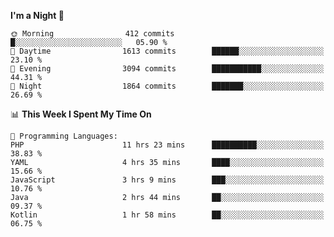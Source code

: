 <!--START_SECTION:waka-->
**I'm a Night 🦉** 

```text
🌞 Morning                412 commits         █░░░░░░░░░░░░░░░░░░░░░░░░   05.90 % 
🌆 Daytime                1613 commits        ██████░░░░░░░░░░░░░░░░░░░   23.10 % 
🌃 Evening                3094 commits        ███████████░░░░░░░░░░░░░░   44.31 % 
🌙 Night                  1864 commits        ███████░░░░░░░░░░░░░░░░░░   26.69 % 
```


📊 **This Week I Spent My Time On** 

```text
💬 Programming Languages: 
PHP                      11 hrs 23 mins      ██████████░░░░░░░░░░░░░░░   38.83 % 
YAML                     4 hrs 35 mins       ████░░░░░░░░░░░░░░░░░░░░░   15.66 % 
JavaScript               3 hrs 9 mins        ███░░░░░░░░░░░░░░░░░░░░░░   10.76 % 
Java                     2 hrs 44 mins       ██░░░░░░░░░░░░░░░░░░░░░░░   09.37 % 
Kotlin                   1 hr 58 mins        ██░░░░░░░░░░░░░░░░░░░░░░░   06.75 % 
```


<!--END_SECTION:waka-->
